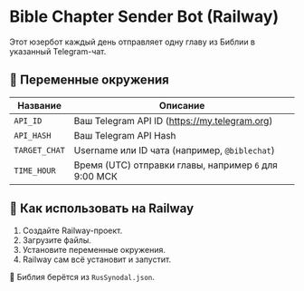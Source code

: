 # Bible Chapter Sender Bot (Railway)

Этот юзербот каждый день отправляет одну главу из Библии в указанный Telegram-чат.

## 🚀 Переменные окружения

| Название      | Описание                                   |
|---------------|---------------------------------------------|
| `API_ID`      | Ваш Telegram API ID (https://my.telegram.org) |
| `API_HASH`    | Ваш Telegram API Hash                       |
| `TARGET_CHAT` | Username или ID чата (например, `@biblechat`) |
| `TIME_HOUR`   | Время (UTC) отправки главы, например `6` для 9:00 МСК |

## 📂 Как использовать на Railway

1. Создайте Railway-проект.
2. Загрузите файлы.
3. Установите переменные окружения.
4. Railway сам всё установит и запустит.

📖 Библия берётся из `RusSynodal.json`.
